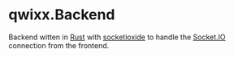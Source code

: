 # qwixx.Backend

Backend witten in [Rust](https://www.rust-lang.org/) with [socketioxide](https://github.com/Totodore/socketioxide) to handle the [Socket.IO](https://socket.io/) connection from the frontend.

